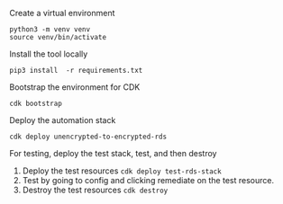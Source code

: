 Create a virtual environment
```
python3 -m venv venv
source venv/bin/activate
```

Install the tool locally
```
pip3 install  -r requirements.txt
```

Bootstrap the environment for CDK
```
cdk bootstrap
```

Deploy the automation stack
```
cdk deploy unencrypted-to-encrypted-rds
```

For testing, deploy the test stack, test, and then destroy
1. Deploy the test resources ```cdk deploy test-rds-stack```
2. Test by going to config and clicking remediate on the test resource.
3. Destroy the test resources ```cdk destroy```
